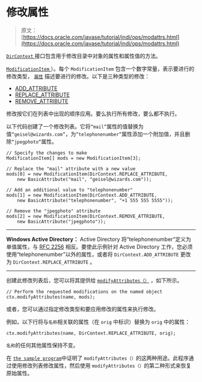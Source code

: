# 修改属性

> 原文： [https://docs.oracle.com/javase/tutorial/jndi/ops/modattrs.html](https://docs.oracle.com/javase/tutorial/jndi/ops/modattrs.html)

[`DirContext` ](https://docs.oracle.com/javase/8/docs/api/javax/naming/directory/DirContext.html)接口包含用于修改目录中对象的属性和属性值的方法。

 [`ModificationItem` ](https://docs.oracle.com/javase/8/docs/api/javax/naming/directory/ModificationItem.html)）。每个 `ModificationItem` 包含一个数字常量，表示要进行的修改类型， [`属性`](https://docs.oracle.com/javase/8/docs/api/javax/naming/directory/Attribute.html) 描述要进行的修改。以下是三种类型的修改：

*   [ADD_ATTRIBUTE](https://docs.oracle.com/javase/8/docs/api/javax/naming/directory/DirContext.html#ADD_ATTRIBUTE)
*   [REPLACE_ATTRIBUTE](https://docs.oracle.com/javase/8/docs/api/javax/naming/directory/DirContext.html#REPLACE_ATTRIBUTE)
*   [REMOVE_ATTRIBUTE](https://docs.oracle.com/javase/8/docs/api/javax/naming/directory/DirContext.html#REMOVE_ATTRIBUTE)

修改按它们在列表中出现的顺序应用。要么执行所有修改，要么都不执行。

以下代码创建了一个修改列表。它将`“mail”`属性的值替换为值`“geisel@wizards.com”`，为`“telephonenumber”`属性添加一个附加值，并且删除`“jpegphoto”`属性。

```
// Specify the changes to make
ModificationItem[] mods = new ModificationItem[3];

// Replace the "mail" attribute with a new value
mods[0] = new ModificationItem(DirContext.REPLACE_ATTRIBUTE,
    new BasicAttribute("mail", "geisel@wizards.com"));

// Add an additional value to "telephonenumber"
mods[1] = new ModificationItem(DirContext.ADD_ATTRIBUTE,
    new BasicAttribute("telephonenumber", "+1 555 555 5555"));

// Remove the "jpegphoto" attribute
mods[2] = new ModificationItem(DirContext.REMOVE_ATTRIBUTE,
    new BasicAttribute("jpegphoto"));

```

* * *

**Windows Active Directory：** Active Directory 将“telephonenumber”定义为单值属性，与 [RFC 2256](http://www.ietf.org/rfc/rfc2256.txt) 相反。要使此示例针对 Active Directory 工作，您必须使用“telephonenumber”以外的属性，或者将 `DirContext.ADD_ATTRIBUTE` 更改为 `DirContext.REPLACE_ATTRIBUTE` 。

* * *

创建此修改列表后，您可以将其提供给 [`modifyAttributes（）`](https://docs.oracle.com/javase/8/docs/api/javax/naming/directory/DirContext.html#modifyAttributes-javax.naming.Name-javax.naming.directory.ModificationItem:A-) ，如下所示。

```
// Perform the requested modifications on the named object
ctx.modifyAttributes(name, mods);

```

或者，您可以通过指定修改类型和要应用修改的属性来执行修改。

例如，以下行将与`名称`相关联的属性（在 `orig` 中标识）替换为 `orig` 中的属性：

```
ctx.modifyAttributes(name, DirContext.REPLACE_ATTRIBUTE, orig);

```

`名称`的任何其他属性保持不变。

在 [`the sample program`](examples/ModAttrs.java )中证明了 `modifyAttributes（）`的这两种用途。此程序通过使用修改列表修改属性，然后使用 `modifyAttributes（）`的第二种形式来恢复原始属性。